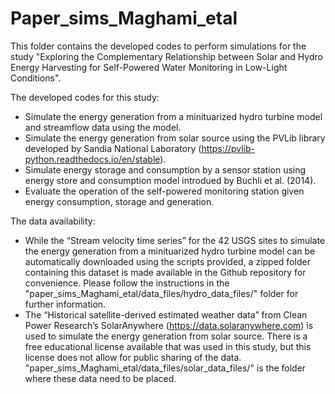 # Paper_sims_Maghami_etal

This folder contains the developed codes to perform simulations for the study "Exploring the Complementary Relationship between Solar and Hydro Energy Harvesting for Self-Powered Water Monitoring in Low-Light Conditions".

The developed codes for this study:

- Simulate the energy generation from a minituarized hydro turbine model and streamflow data using the model.
- Simulate the energy generation from solar source using the PVLib library developed by Sandia National Laboratory (https://pvlib-python.readthedocs.io/en/stable).
- Simulate energy storage and consumption by a sensor station using energy store and consumption model introdued by Buchli et al. (2014).
- Evaluate the operation of the self-powered monitoring station given energy consumption, storage and generation.

The data availability:

- While the “Stream velocity time series” for the 42 USGS sites to simulate the energy generation from a minituarized hydro turbine model can be automatically downloaded using the scripts provided, a zipped folder containing this dataset is made available in the Github repository for convenience. Please follow the instructions in the "paper_sims_Maghami_etal/data_files/hydro_data_files/" folder for further information.
- The “Historical satellite-derived estimated weather data” from Clean Power Research’s SolarAnywhere (https://data.solaranywhere.com) is used to simulate the energy generation from solar source. There is a free educational license available that was used in this study, but this license does not allow for public sharing of the data. "paper_sims_Maghami_etal/data_files/solar_data_files/" is the folder where these data need to be placed.





